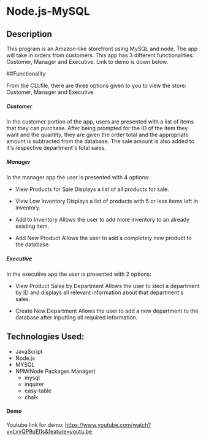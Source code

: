 # Node.js-MySQL

## Description
This program is an Amazon-like storefront using MySQL and node. The app will take in orders from customers. This app has 3 different functionalities: Customer, Manager and
Executive. Link to demo is down below.

##Functionality

From the CLI.file, there are three options given to you to view the store: Customer, Manager and
Executive.

<h5>Customer</h5>

In the customer portion of the app, users are presented with a list of items that they can purchase. After being prompted for the ID of the item they want and the quantity, they are given the order total and the appropriate amount is subtracted from the database. The sale amount is also added to it's respective department's total sales.

<h5>Manager</h5>

In the manager app the user is presented with 4 options:

* View Products for Sale
Displays a list of all products for sale.

* View Low Inventory
Displays a list of products with 5 or less items left in inventory.

* Add to Inventory
Allows the user to add more inventory to an already existing item.

* Add New Product
Allows the user to add a completely new product to the database.

<h5>Executive</h5>

In the executive app the user is presented with 2 options:

* View Product Sales by Department
Allows the user to slect a department by ID and displays all relevant information about that department's sales.

* Create New Department
Allows the user to add a new department to the database after inputting all required information.

## Technologies Used:

* JavaScript
* Node.js
* MYSQL
* NPM(Node Packages Manager)
	* mysql
	* inquirer
	* easy-table
	* chalk

#### Demo
Youtube link for demo: https://www.youtube.com/watch?v=LvyQP9uEfIs&feature=youtu.be 

